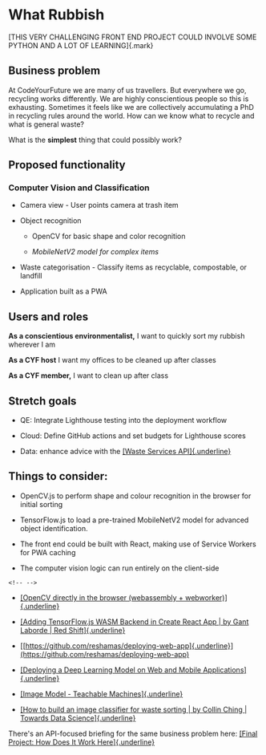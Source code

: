 # What Rubbish

[THIS VERY CHALLENGING FRONT END PROJECT COULD INVOLVE SOME PYTHON AND A
LOT OF LEARNING]{.mark}

## Business problem

At CodeYourFuture we are many of us travellers. But everywhere we go,
recycling works differently. We are highly conscientious people so this
is exhausting. Sometimes it feels like we are collectively accumulating
a PhD in recycling rules around the world. How can we know what to
recycle and what is general waste?

What is the **simplest** thing that could possibly work?

## Proposed functionality

### Computer Vision and Classification

- Camera view - User points camera at trash item

- Object recognition

  - OpenCV for basic shape and color recognition

  - _MobileNetV2 model for complex items_

- Waste categorisation - Classify items as recyclable, compostable, or
  landfill

- Application built as a PWA

## Users and roles

**As a conscientious environmentalist,** I want to quickly sort my
rubbish wherever I am

**As a CYF host** I want my offices to be cleaned up after classes

**As a CYF member,** I want to clean up after class

## Stretch goals

- QE: Integrate Lighthouse testing into the deployment workflow

- Cloud: Define GitHub actions and set budgets for Lighthouse scores

- Data: enhance advice with the [[Waste Services
  API]{.underline}](https://communitiesuk.github.io/waste-service-standards/apis/waste_services.html)

## Things to consider:

- OpenCV.js to perform shape and colour recognition in the browser for
  initial sorting

- TensorFlow.js to load a pre-trained MobileNetV2 model for advanced
  object identification.

- The front end could be built with React, making use of Service
  Workers for PWA caching

- The computer vision logic can run entirely on the client-side

```{=html}
<!-- -->
```

- [[OpenCV directly in the browser (webassembly +
  webworker)]{.underline}](https://aralroca.com/blog/opencv-in-the-web)

- [[Adding TensorFlow.js WASM Backend in Create React App \| by Gant
  Laborde \| Red
  Shift]{.underline}](https://shift.infinite.red/adding-tensorflow-js-wasm-backend-in-create-react-app-f57f5baab736)

- [[https://github.com/reshamas/deploying-web-app]{.underline}](https://github.com/reshamas/deploying-web-app)

- [[Deploying a Deep Learning Model on Web and Mobile
  Applications]{.underline}](https://www.manning.com/liveproject/deploying-a-deep-learning-model-on-web-and-mobile-applications)

- [[Image Model - Teachable
  Machines]{.underline}](https://teachablemachine.withgoogle.com/train/image)

- [[How to build an image classifier for waste sorting \| by Collin
  Ching \| Towards Data
  Science]{.underline}](https://towardsdatascience.com/how-to-build-an-image-classifier-for-waste-sorting-6d11d3c9c478)

There\'s an API-focused briefing for the same business problem here:
[[Final Project: How Does It Work
Here]{.underline}](https://docs.google.com/document/d/1TEyKxGvPt0mBZUeIjipTxd4TpQe_Wfz5etiWsv0QTdc/edit?usp=sharing)
